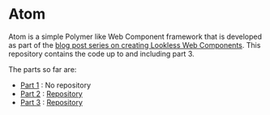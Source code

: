 # Atom

Atom is a simple Polymer like Web Component framework that is developed as part of the [blog post series on creating Lookless Web Components](http://paulmason.co.za/2017/03/18/lookless-web-components-1/). This repository contains the code up to and including part 3.

The parts so far are:

- [Part 1](http://paulmason.co.za/2017/03/18/lookless-web-components-1/) : No repository
- [Part 2](http://paulmason.co.za/2017/03/18/lookless-web-components-2/) : [Repository](https://github.com/phm-atom/atom-2)
- [Part 3](http://paulmason.co.za/2017/03/19/lookless-web-components-3/) : [Repository](https://github.com/phm-atom/atom-3)
